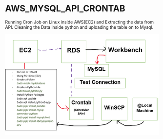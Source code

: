 # AWS_MYSQL_API_CRONTAB
Running Cron Job on Linux inside AWS(EC2) and Extracting the data from API. Cleaning the Data inside python and uploading the table on to Mysql.

![ ](Images/AWS.PNG)

